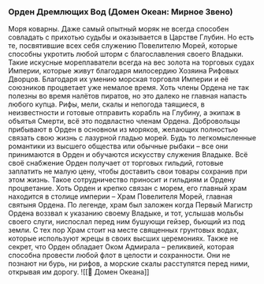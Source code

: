 ###  Орден Дремлющих Вод (Домен Океан: Мирное Звено)
Моря коварны. Даже самый опытный моряк не всегда способен совладать с прихотью судьбы и оказывается в Царстве Глубин. Но есть те, посвятившие всех себя служению Повелителю Морей, которые способны укротить любой шторм с благославления своего Владыки. Такие искусные мореплаватели всегда на вес золота на торговых судах Империи, которые живут благодаря милосердию Хозяина Рифовых Дворцов. Благодаря их умению морская торговля Империи и её союзников процветает уже немалое время. Хоть члены Ордена не так полезны во время налётов пиратов, но это далеко не главная напасть любого купца. Рифы, мели, скалы и непогода таящиеся, в неизвестности и готовые отправить корабль на Глубину, а экипаж в объятья Смерти, всё это подвластно членам Ордена.
Добровольцы прибывают в Орден в основном из моряков, желающих полностью связать свою жизнь с лазурной гладью морей. Будь то легкомысленные романтики из высшего общества или обычные рыбаки – все они принимаются в Орден и обучаются искусству служения Владыке.
Всё своё снабжение Орден получает от торговых гильдий, готовые заплатить не малую цену, чтобы доставить свои товары сохранив при этом жизнь. Такое сотрудничество приносит и гильдиям и Ордену процветание.
Хоть Орден и крепко связан с морем, его главный храм находится в столице империи – Храм Повелителя Морей, главная святыня Ордена. По легенде, храм был заложен когда Первый Магистр Ордена воззвал к указанию своему Владыке, и тот, услышав мольбы своего слуги, ниспослал перед ним бушующи гейзер, бьющий из под земли. С тех пор Храм стоит на месте священных грунтовых водах, которые используют жрецы в своих высших церемониях.
Также не секрет, что Орден обладает Оком Адмирала – реликвией, которая способна провести любой флот в целости и сохранности. Они не познают ни бурь, ни рифов, а морские скалы расступятся перед ними, открывая им дорогу.
![[🌊 Домен Океана]]